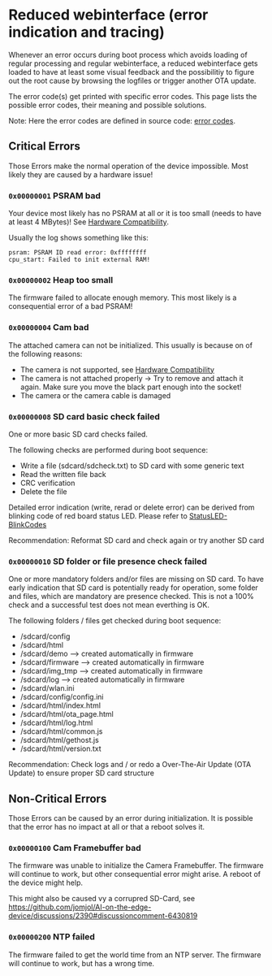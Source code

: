 # Reduced webinterface (error indication and tracing)

Whenever an error occurs during boot process which avoids loading of regular processing and regular webinterface, a reduced webinterface gets loaded to have at least some visual feedback and the possibilitiy to figure out the root cause by browsing the logfiles or trigger another OTA update.

The error code(s) get printed with specific error codes. This page lists the possible error codes, their meaning and possible solutions.

Note: Here the error codes are defined in source code: [error codes](https://github.com/jomjol/AI-on-the-edge-device/blob/rolling/code/components/jomjol_helper/Helper.h).

## Critical Errors
Those Errors make the normal operation of the device impossible.
Most likely they are caused by a hardware issue!

### `0x00000001` PSRAM bad
Your device most likely has no PSRAM at all or it is too small (needs to have at least 4 MBytes)!
See [Hardware Compatibility](../Hardware-Compatibility).

Usually the log shows something like this:
```
psram: PSRAM ID read error: 0xffffffff
cpu_start: Failed to init external RAM!
```

### `0x00000002` Heap too small
The firmware failed to allocate enough memory. This most likely is a consequential error of a bad PSRAM!

### `0x00000004` Cam bad
The attached camera can not be initialized.
This usually is because on of the following reasons:

 * The camera is not supported, see [Hardware Compatibility](../Hardware-Compatibility)
 * The camera is not attached properly -> Try to remove and attach it again. Make sure you move the black part enough into the socket!
 * The camera or the camera cable is damaged

### `0x00000008` SD card basic check failed
One or more basic SD card checks failed.

The following checks are performed during boot sequence:

 * Write a file (sdcard/sdcheck.txt) to SD card with some generic text
 * Read the written file back
 * CRC verification
 * Delete the file

Detailed error indication (write, rerad or delete error) can be derived from blinking code of red board status LED. Please refer to [StatusLED-BlinkCodes](https://jomjol.github.io/AI-on-the-edge-device-docs/StatusLED-BlinkCodes/)

Recommendation: Reformat SD card and check again or try another SD card

### `0x00000010` SD folder or file presence check failed
One or more mandatory folders and/or files are missing on SD card.
To have early indication that SD card is potentially ready for operation, some folder and files, which are mandatory are presence checked. This is not a 100% check and a successful test does not mean everthing is OK.

The following folders / files get checked during boot sequence:

 * /sdcard/config
 * /sdcard/html
 * /sdcard/demo --> created automatically in firmware
 * /sdcard/firmware --> created automatically in firmware
 * /sdcard/img_tmp --> created automatically in firmware
 * /sdcard/log --> created automatically in firmware
 * /sdcard/wlan.ini
 * /sdcard/config/config.ini
 * /sdcard/html/index.html
 * /sdcard/html/ota_page.html
 * /sdcard/html/log.html
 * /sdcard/html/common.js
 * /sdcard/html/gethost.js
 * /sdcard/html/version.txt

Recommendation: Check logs and / or redo a Over-The-Air Update (OTA Update) to ensure proper SD card structure

## Non-Critical Errors
Those Errors can be caused by an error during initialization. It is possible that the error has no impact at all or that a reboot solves it.

### `0x00000100` Cam Framebuffer bad
The firmware was unable to initialize the Camera Framebuffer.
The firmware will continue to work, but other consequential error might arise.
A reboot of the device might help.

This might also be caused vy a corrupred SD-Card, see https://github.com/jomjol/AI-on-the-edge-device/discussions/2390#discussioncomment-6430819

### `0x00000200` NTP failed
The firmware failed to get the world time from an NTP server. The firmware will continue to work, but has a wrong time.
